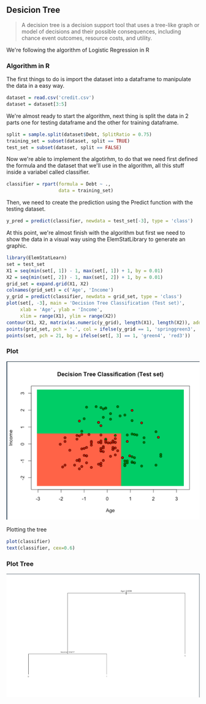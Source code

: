 ## Desicion Tree

> A decision tree is a decision support tool that uses a tree-like graph or model of decisions and their possible consequences, including chance event outcomes, resource costs, and utility.

We're following the algorithm of Logistic Regression in R

### Algorithm in R

The first things to do is import the dataset into a dataframe to manipulate the data in a easy way.

```r
dataset = read.csv('credit.csv')
dataset = dataset[3:5]
```

We're almost ready to start the algorithm, next thing is split the data in 2 parts one for testing dataframe and the other for training dataframe.

```r
split = sample.split(dataset$Debt, SplitRatio = 0.75)
training_set = subset(dataset, split == TRUE)
test_set = subset(dataset, split == FALSE)
```

Now we're able to implement the algotirhm, to do that we need first defined the formula and the dataset that we'll use in the algorithm, all this stuff inside a variabel called classifier.

```r
classifier = rpart(formula = Debt ~ .,
                   data = training_set)
```

Then, we need to create the prediction using the Predict function with the testing dataset.

```r
y_pred = predict(classifier, newdata = test_set[-3], type = 'class')
```

At this point, we're almost finish with the algorithm but first we need to show the data in a visual way using the ElemStatLibrary to generate an graphic.

```r
library(ElemStatLearn)
set = test_set
X1 = seq(min(set[, 1]) - 1, max(set[, 1]) + 1, by = 0.01)
X2 = seq(min(set[, 2]) - 1, max(set[, 2]) + 1, by = 0.01)
grid_set = expand.grid(X1, X2)
colnames(grid_set) = c('Age', 'Income')
y_grid = predict(classifier, newdata = grid_set, type = 'class')
plot(set[, -3], main = 'Decision Tree Classification (Test set)',
     xlab = 'Age', ylab = 'Income',
     xlim = range(X1), ylim = range(X2))
contour(X1, X2, matrix(as.numeric(y_grid), length(X1), length(X2)), add = TRUE)
points(grid_set, pch = '.', col = ifelse(y_grid == 1, 'springgreen3', 'tomato'))
points(set, pch = 21, bg = ifelse(set[, 3] == 1, 'green4', 'red3'))
```

### Plot

![SVM](results2.png)

Plotting the tree

```r
plot(classifier)
text(classifier, cex=0.6)
```

### Plot Tree

![SVM](results1.png)
